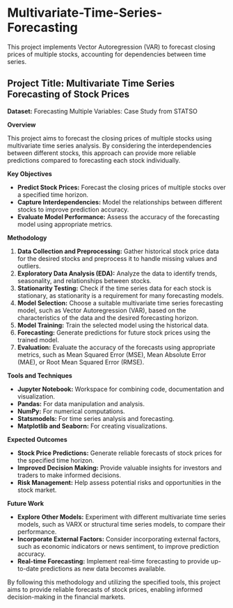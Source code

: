 # Multivariate-Time-Series-Forecasting
This project implements Vector Autoregression (VAR) to forecast closing prices of multiple stocks, accounting for dependencies between time series.
## **Project Title: Multivariate Time Series Forecasting of Stock Prices**
**Dataset:** Forecasting Multiple Variables: Case Study from STATSO

**Overview**

This project aims to forecast the closing prices of multiple stocks using multivariate time series analysis. By considering the interdependencies between different stocks, this approach can provide more reliable predictions compared to forecasting each stock individually.

**Key Objectives**

* **Predict Stock Prices:** Forecast the closing prices of multiple stocks over a specified time horizon.
* **Capture Interdependencies:** Model the relationships between different stocks to improve prediction accuracy.
* **Evaluate Model Performance:** Assess the accuracy of the forecasting model using appropriate metrics.

**Methodology**

1. **Data Collection and Preprocessing:** Gather historical stock price data for the desired stocks and preprocess it to handle missing values and outliers.
2. **Exploratory Data Analysis (EDA):** Analyze the data to identify trends, seasonality, and relationships between stocks.
3. **Stationarity Testing:** Check if the time series data for each stock is stationary, as stationarity is a requirement for many forecasting models.
4. **Model Selection:** Choose a suitable multivariate time series forecasting model, such as Vector Autoregression (VAR), based on the characteristics of the data and the desired forecasting horizon.
5. **Model Training:** Train the selected model using the historical data.
6. **Forecasting:** Generate predictions for future stock prices using the trained model.
7. **Evaluation:** Evaluate the accuracy of the forecasts using appropriate metrics, such as Mean Squared Error (MSE), Mean Absolute Error (MAE), or Root Mean Squared Error (RMSE).

**Tools and Techniques**

* **Jupyter Notebook:** Workspace for combining code, documentation and visualization.
* **Pandas:** For data manipulation and analysis.
* **NumPy:** For numerical computations.
* **Statsmodels:** For time series analysis and forecasting.
* **Matplotlib and Seaborn:** For creating visualizations.

**Expected Outcomes**

* **Stock Price Predictions:** Generate reliable forecasts of stock prices for the specified time horizon.
* **Improved Decision Making:** Provide valuable insights for investors and traders to make informed decisions.
* **Risk Management:** Help assess potential risks and opportunities in the stock market.

**Future Work**

* **Explore Other Models:** Experiment with different multivariate time series models, such as VARX or structural time series models, to compare their performance.
* **Incorporate External Factors:** Consider incorporating external factors, such as economic indicators or news sentiment, to improve prediction accuracy.
* **Real-time Forecasting:** Implement real-time forecasting to provide up-to-date predictions as new data becomes available.

By following this methodology and utilizing the specified tools, this project aims to provide reliable forecasts of stock prices, enabling informed decision-making in the financial markets.
